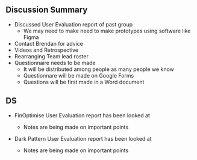 ## Discussion Summary
- Discussed User Evaluation report of past group
	- We may need to make need to make prototypes using software like Figma
- Contact Brendan for advice
- Videos and Retrospective
- Rearranging Team lead roster
- Questionnaire needs to be made
	- It will be distributed among people as many people we know 
	- Questionnare will be made on Google Forms
	- Questions will be first made in a Word document

## DS
- FinOptimise User Evaluation report has been looked at
	- Notes are being made on important points

- Dark Pattern User Evaluation report has been looked at
	- Notes are being made on important points
	

